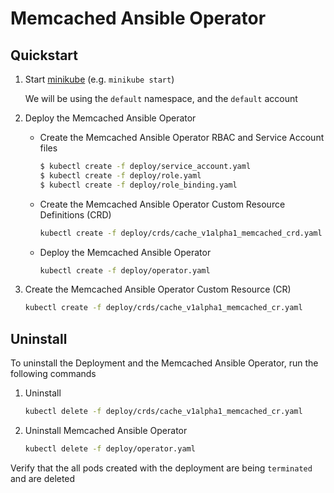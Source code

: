 # Memcached Ansible Operator

## Quickstart

1. Start [minikube](https://kubernetes.io/docs/tasks/tools/install-minikube/) (e.g. `minikube start`)

    We will be using the `default` namespace, and the `default` account

1. Deploy the Memcached Ansible Operator

    * Create the Memcached Ansible Operator RBAC and Service Account files
        ```bash
        $ kubectl create -f deploy/service_account.yaml
        $ kubectl create -f deploy/role.yaml
        $ kubectl create -f deploy/role_binding.yaml
        ```

    * Create the Memcached Ansible Operator Custom Resource Definitions (CRD)
        ```bash
        kubectl create -f deploy/crds/cache_v1alpha1_memcached_crd.yaml
        ```
    * Deploy the Memcached Ansible Operator
        ```bash
        kubectl create -f deploy/operator.yaml
        ```

1. Create the Memcached Ansible Operator Custom Resource (CR)

    ```bash
    kubectl create -f deploy/crds/cache_v1alpha1_memcached_cr.yaml
    ```

## Uninstall

To uninstall the Deployment and the Memcached Ansible Operator, run the following commands

1. Uninstall
    ```bash
    kubectl delete -f deploy/crds/cache_v1alpha1_memcached_cr.yaml
    ```
1. Uninstall Memcached Ansible Operator
    ```bash
    kubectl delete -f deploy/operator.yaml
    ```

Verify that the all pods created with the deployment are being `terminated` and are deleted
